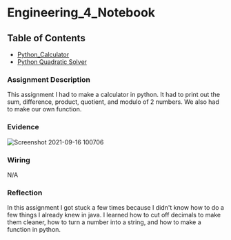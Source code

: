 # Engineering_4_Notebook

## Table of Contents
* [Python_Calculator](#Python_Calculator)
* [Python Quadratic Solver](#Quadratic_Solver)

### Assignment Description
This assignment I had to make a calculator in python. It had to print out the sum, difference, product, quotient, and modulo of 2 numbers. We also had to make our own function.

### Evidence
![Screenshot 2021-09-16 100706](https://user-images.githubusercontent.com/60943598/133630070-df25f8bc-a50d-4fe6-8b3d-ab4f8b997518.png)

### Wiring
N/A

### Reflection
In this assignment I got stuck a few times because I didn't know how to do a few things I already knew in java. I learned how to cut off decimals to make them cleaner, how to turn a number into a string, and how to make a function in python.
